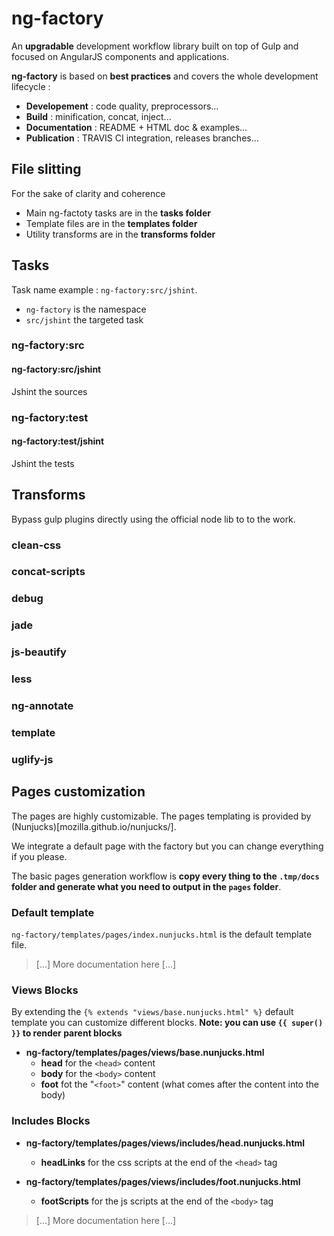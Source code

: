 # ng-factory

An **upgradable** development workflow library built on top of Gulp and focused on AngularJS components and applications.

**ng-factory** is based on **best practices** and covers the whole development lifecycle : 

 - **Developement** : code quality, preprocessors...
 - **Build** : minification, concat, inject...
 - **Documentation** : README + HTML doc & examples...
 - **Publication** : TRAVIS CI integration, releases branches...



## File slitting

For the sake of clarity and coherence

- Main ng-factoty tasks are in the **tasks folder**
- Template files are in the **templates folder**
- Utility transforms are in the **transforms folder**

## Tasks


Task name example : `ng-factory:src/jshint`.
- `ng-factory` is the namespace
- `src/jshint` the targeted task

### ng-factory:src

#### ng-factory:src/jshint

Jshint the sources


### ng-factory:test

#### ng-factory:test/jshint

Jshint the tests



## Transforms

Bypass gulp plugins directly using the official node lib to to the work.

### clean-css

### concat-scripts

### debug

### jade

### js-beautify

### less

### ng-annotate

### template

### uglify-js


## Pages customization

The pages are highly customizable. The pages templating is provided by (Nunjucks)[mozilla.github.io/nunjucks/].

We integrate a default page with the factory but you can change everything if you please.

The basic pages generation workflow is **copy every thing to the `.tmp/docs` folder and generate what you need to output in the `pages` folder**.

### Default template

`ng-factory/templates/pages/index.nunjucks.html` is the default template file.

> [...] More documentation here [...]


### Views Blocks

By extending the `{% extends "views/base.nunjucks.html" %}` default template you can customize different blocks.
**Note: you can use `{{ super() }}` to render parent blocks**

- **ng-factory/templates/pages/views/base.nunjucks.html**
  - **head** for the `<head>` content
  - **body** for the `<body>` content
  - **foot** fot the "`<foot>`" content (what comes after the content into the body)

### Includes Blocks

- **ng-factory/templates/pages/views/includes/head.nunjucks.html**
  - **headLinks** for the css scripts at the end of the `<head>` tag

- **ng-factory/templates/pages/views/includes/foot.nunjucks.html**
  - **footScripts** for the js scripts at the end of the `<body>` tag

> [...] More documentation here [...]
